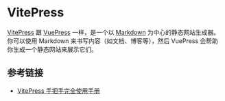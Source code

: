 # VitePress

[VitePress](https://vitejs.cn/vitepress/) 跟 [VuePress](https://v2.vuepress.vuejs.org/zh/) 一样，是一个以 [Markdown](https://markdown.com.cn/)  为中心的静态网站生成器。你可以使用 Markdown 来书写内容（如文档、博客等），然后 VuePress 会帮助你生成一个静态网站来展示它们。

## 参考链接
* [VitePress 手把手完全使用手册](https://juejin.cn/post/7164276166084263972)